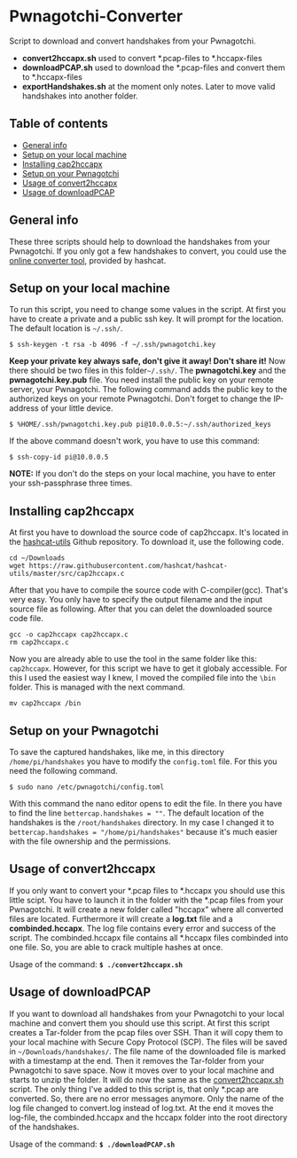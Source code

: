 # Pwnagotchi-Converter
Script to download and convert handshakes from your Pwnagotchi.
* **convert2hccapx.sh** used to convert \*.pcap-files to \*.hccapx-files
* **downloadPCAP.sh** used to download the \*.pcap-files and convert them to \*.hccapx-files
* **exportHandshakes.sh** at the moment only notes. Later to move valid handshakes into another folder.

## Table of contents
* [General info](#general-info)
* [Setup on your local machine](#Setup-on-your-local-machine)
* [Installing cap2hccapx](#Installing-cap2hccapx)
* [Setup on your Pwnagotchi](#Setup-on-your-Pwnagotchi)
* [Usage of convert2hccapx](#Usage-of-convert2hccapx)
* [Usage of downloadPCAP](#Usage-of-downloadPCAP)

## General info
These three scripts should help to download the handshakes from your Pwnagotchi. 
If you only got a few handshakes to convert, you could use the [online converter tool](https://hashcat.net/cap2hccapx/), provided by hashcat.

## Setup on your local machine
To run this script, you need to change some values in the script.
At first you have to create a private and a public ssh key. It will prompt for the location. The default location is `~/.ssh/`.

```
$ ssh-keygen -t rsa -b 4096 -f ~/.ssh/pwnagotchi.key
```
**Keep your private key always safe, don't give it away! Don't share it!**
Now there should be two files in this folder`~/.ssh/`. The **pwnagotchi.key** and the **pwnagotchi.key.pub** file. You need install the public key on your remote server, your Pwnagotchi. The following command adds the public key to the authorized keys on your remote Pwnagotchi. Don't forget to change the IP-address of your little device.

```
$ %HOME/.ssh/pwnagotchi.key.pub pi@10.0.0.5:~/.ssh/authorized_keys
```
If the above command doesn't work, you have to use this command:
```
$ ssh-copy-id pi@10.0.0.5
```

**NOTE:** If you don't do the steps on your local machine, you have to enter your ssh-passphrase three times.

## Installing cap2hccapx
At first you have to download the source code of cap2hccapx. It's located in the [hashcat-utils](https://github.com/hashcat/hashcat-utils) Github repository. To download it, use the following code.
```
cd ~/Downloads
wget https://raw.githubusercontent.com/hashcat/hashcat-utils/master/src/cap2hccapx.c
```
After that you have to compile the source code with C-compiler(gcc). That's very easy. You only have to specify the output filename and the input source file as following. After that you can delet the downloaded source code file.
```
gcc -o cap2hccapx cap2hccapx.c
rm cap2hccapx.c
```
Now you are already able to use the tool in the same folder like this: `cap2hccapx`. However, for this script we have to get it globaly accessible. For this I used the easiest way I knew, I moved the compiled file into the `\bin` folder. This is managed with the next command.
```
mv cap2hccapx /bin
```

## Setup on your Pwnagotchi
To save the captured handshakes, like me, in this directory `/home/pi/handshakes` you have to modify the `config.toml` file. For this you need the following command.

```
$ sudo nano /etc/pwnagotchi/config.toml
```
With this command the nano editor opens to edit the file. In there you have to find the line `bettercap.handshakes = ""`. The default location of the handshakes is the `/root/handshakes` directory. In my case I changed it to `bettercap.handshakes = "/home/pi/handshakes"` because it's much easier with the file ownership and the permissions.

## Usage of convert2hccapx
If you only want to convert your \*.pcap files to \*.hccapx you should use this little scipt. You have to launch it in the folder with the \*.pcap files from your Pwnagotchi. It will create a new folder called "hccapx" where all converted files are located. Furthermore it will create a **log.txt** file and a **combinded.hccapx**. The log file contains every error and success of the script. The combinded.hccapx file contains all \*.hccapx files combinded into one file. So, you are able to crack multiple hashes at once.

Usage of the command:
**`$ ./convert2hccapx.sh`**

## Usage of downloadPCAP
If you want to download all handshakes from your Pwnagotchi to your local machine and convert them you should use this script. At first this script creates a Tar-folder from the pcap files over SSH. Than it will copy them to your local machine with Secure Copy Protocol (SCP). The files will be saved in `~/Downloads/handshakes/`. The file name of the downloaded file is marked with a timestamp at the end. Then it removes the Tar-folder from your Pwnagotchi to save space. Now it moves over to your local machine and starts to unzip the folder. It will do now the same as the [convert2hccapx.sh](#Usage-of-downloadPCAP) script. The only thing I've added to this script is, that only \*.pcap are converted. So, there are no error messages anymore. Only the name of the log file changed to convert.log instead of log.txt. At the end it moves the log-file, the combinded.hccapx and the hccapx folder into the root directory of the handshakes.

Usage of the command:
**`$ ./downloadPCAP.sh`**
